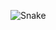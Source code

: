 ![Snake](https://user-images.githubusercontent.com/99418179/160305275-1c132808-f1ba-4c0f-9b7c-649ae03cca71.gif)
